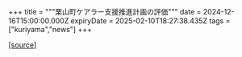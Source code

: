 +++
title = """栗山町ケアラー支援推進計画の評価"""
date = 2024-12-16T15:00:00.000Z
expiryDate = 2025-02-10T18:27:38.435Z
tags = ["kuriyama","news"]
+++


[[source]](https://www.town.kuriyama.hokkaido.jp/soshiki/43/18124.html)
